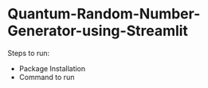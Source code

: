 # Quantum-Random-Number-Generator-using-Streamlit

Steps to run:
- Package Installation
- Command to run
